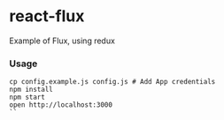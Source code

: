 react-flux
===========

Example of Flux, using redux

### Usage

```
cp config.example.js config.js # Add App credentials
npm install
npm start
open http://localhost:3000
``
